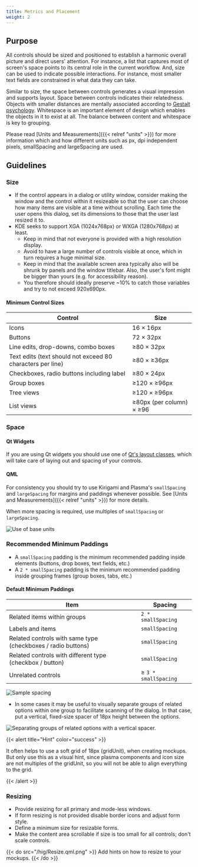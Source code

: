 ```yaml
---
title: Metrics and Placement
weight: 2
---
```


Purpose
-------

All controls should be sized and positioned to establish a harmonic
overall picture and direct users' attention. For instance, a list that
captures most of screen's space points to its central role in the
current workflow. And, size can be used to indicate possible
interactions. For instance, most smaller text fields are constrained in
what data they can take.

Similar to size, the space between controls generates a visual
impression and supports layout. Space between controls indicates their
relatedness. Objects with smaller distances are mentally associated
according to [Gestalt
psychology](https://en.wikipedia.org/wiki/Gestalt_psychology).
Whitespace is an important element of design which enables the objects
in it to exist at all. The balance between content and whitespace is key
to grouping.

Please read [Units and Measurements]({{< relref "units" >}}) for more information
which and how different units such as px, dpi independent pixels,
smallSpacing and largeSpacing are used.

Guidelines
----------

### Size

-   If the control appears in a dialog or utility window, consider
    making the window and the control within it resizeable so that the
    user can choose how many items are visible at a time without
    scrolling. Each time the user opens this dialog, set its dimensions
    to those that the user last resized it to.
-   KDE seeks to support XGA (1024x768px) or WXGA (1280x768px) at least.
    -   Keep in mind that not everyone is provided with a high
        resolution display.
    -   Avoid to have a large number of controls visible at once, which
        in turn requires a huge minimal size.
    -   Keep in mind that the available screen area typically also will
        be shrunk by panels and the window titlebar. Also, the user's
        font might be bigger than yours (e.g. for accessibility reason).
    -   You therefore should ideally preserve ~10% to catch those
        variables and try to not exceed 920x690px.

#### Minimum Control Sizes

Control                                                     | Size
------------------------------------------------------------|---------------------------
Icons                                                       | 16 × 16px
Buttons                                                     | 72 × 32px
Line edits, drop-downs, combo boxes                         | ≥80 × 32px
Text edits (text should not exceed 80 characters per line)  | ≥80 × ≥36px
Checkboxes, radio buttons including label                   | ≥80 × 24px
Group boxes                                                 | ≥120 × ≥96px
Tree views                                                  | ≥120 × ≥96px
List views                                                  | ≥80px (per column) × ≥96

### Space

#### Qt Widgets

If you are using Qt widgets you should use one of [Qt's layout
classes](https://doc.qt.io/qt-5/layout.html), which will take care of
laying out and spacing of your controls.

#### QML

For consistency you should try to use Kirigami and Plasma's
`smallSpacing` and `largeSpacing` for margins and paddings whenever
possible. See [Units and Measurements]({{< relref "units" >}}) for more details.

When more spacing is required, use multiples of `smallSpacing` or
`largeSpacing`.

![Use of base units](/hig/Margin.qml.png)

### Recommended Minimum Paddings

-   A `smallSpacing` padding is the minimum recommended padding inside
    elements (buttons, drop boxes, text fields, etc.)
-   A `2 * smallSpacing` padding is the minimum recommended padding
    inside grouping frames (group boxes, tabs, etc.)

#### Default Minimum Paddings

Item                                                          | Spacing
--------------------------------------------------------------|-----------------------
Related items within groups                                   | `2 * smallSpacing`
Labels and items                                              | `smallSpacing`
Related controls with same type (checkboxes / radio buttons)  | `smallSpacing`
Related controls with different type (checkbox / button)      | `smallSpacing`
Unrelated controls                                            | ≥ `3 * smallSpacing`

![Sample spacing](/hig/SpacingPadding.qml.png)

-   In some cases it may be useful to visually separate groups of
    related options within one group to facilitate scanning of the
    dialog. In that case, put a vertical, fixed-size spacer of 18px
    height between the options.

![Separating groups of related options with a vertical
spacer.](/hig/SpacingSeperate.qml.png)


{{< alert title="Hint" color="success" >}}

It often helps to use a soft grid of 18px (gridUnit), when creating
mockups. But only use this as a visual hint, since plasma components and
icon size are not multiples of the gridUnit, so you will not be able to
align everything to the grid.

{{< /alert >}}

### Resizing

-   Provide resizing for all primary and mode-less windows.
-   If form resizing is not provided disable border icons and adjust
    form style.
-   Define a minimum size for resizable forms.
-   Make the content area scrollable if size is too small for all
    controls; don't scale controls.

{{< do src="/hig/Resize.qml.png" >}}
Add hints on how to resize to your mockups.
{{< /do >}}
